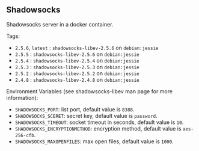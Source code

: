 Shadowsocks
-----------

Shadowsocks server in a docker container.

Tags:

- `2.5.6`, `latest` : `shadowsocks-libev-2.5.6` on `debian:jessie`
- `2.5.5` : `shadowsocks-libev-2.5.6` on `debian:jessie`
- `2.5.4` : `shadowsocks-libev-2.5.4` on `debian:jessie`
- `2.5.3` : `shadowsocks-libev-2.5.3` on `debian:jessie`
- `2.5.2` : `shadowsocks-libev-2.5.2` on `debian:jessie`
- `2.4.8` : `shadowsocks-libev-2.4.8` on `debian:jessie`


Environment Variables (see shadowsocks-libev man page for more information):

- `SHADOWSOCKS_PORT`: list port, default value is `8388`.
- `SHADOWSOCKS_SCERET`: secret key, default value is `password`.
- `SHADOWSOCKS_TIMEOUT`: socket timeout in seconds, default value is `10`.
- `SHADOWSOCKS_ENCRYPTIONMETHOD`: encryption method, default value is `aes-256-cfb`.
- `SHADOWSOCKS_MAXOPENFILES`: max open files, default value is `1000`.
